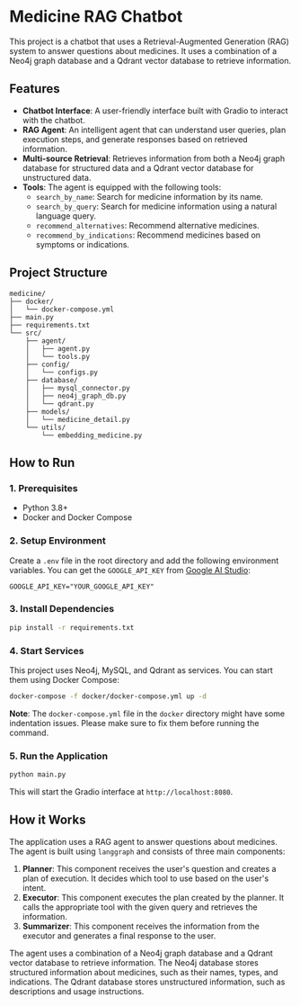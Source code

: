 # Medicine RAG Chatbot

This project is a chatbot that uses a Retrieval-Augmented Generation (RAG) system to answer questions about medicines. It uses a combination of a Neo4j graph database and a Qdrant vector database to retrieve information.

## Features

- **Chatbot Interface**: A user-friendly interface built with Gradio to interact with the chatbot.
- **RAG Agent**: An intelligent agent that can understand user queries, plan execution steps, and generate responses based on retrieved information.
- **Multi-source Retrieval**: Retrieves information from both a Neo4j graph database for structured data and a Qdrant vector database for unstructured data.
- **Tools**: The agent is equipped with the following tools:
    - `search_by_name`: Search for medicine information by its name.
    - `search_by_query`: Search for medicine information using a natural language query.
    - `recommend_alternatives`: Recommend alternative medicines.
    - `recommend_by_indications`: Recommend medicines based on symptoms or indications.

## Project Structure

```
medicine/
├── docker/
│   └── docker-compose.yml
├── main.py
├── requirements.txt
└── src/
    ├── agent/
    │   ├── agent.py
    │   └── tools.py
    ├── config/
    │   └── configs.py
    ├── database/
    │   ├── mysql_connector.py
    │   ├── neo4j_graph_db.py
    │   └── qdrant.py
    ├── models/
    │   └── medicine_detail.py
    └── utils/
        └── embedding_medicine.py
```

## How to Run

### 1. Prerequisites

- Python 3.8+
- Docker and Docker Compose

### 2. Setup Environment

Create a `.env` file in the root directory and add the following environment variables. You can get the `GOOGLE_API_KEY` from [Google AI Studio](https://aistudio.google.com/):

```
GOOGLE_API_KEY="YOUR_GOOGLE_API_KEY"
```

### 3. Install Dependencies

```bash
pip install -r requirements.txt
```

### 4. Start Services

This project uses Neo4j, MySQL, and Qdrant as services. You can start them using Docker Compose:

```bash
docker-compose -f docker/docker-compose.yml up -d
```

**Note**: The `docker-compose.yml` file in the `docker` directory might have some indentation issues. Please make sure to fix them before running the command.

### 5. Run the Application

```bash
python main.py
```

This will start the Gradio interface at `http://localhost:8080`.

## How it Works

The application uses a RAG agent to answer questions about medicines. The agent is built using `langgraph` and consists of three main components:

1.  **Planner**: This component receives the user's question and creates a plan of execution. It decides which tool to use based on the user's intent.
2.  **Executor**: This component executes the plan created by the planner. It calls the appropriate tool with the given query and retrieves the information.
3.  **Summarizer**: This component receives the information from the executor and generates a final response to the user.

The agent uses a combination of a Neo4j graph database and a Qdrant vector database to retrieve information. The Neo4j database stores structured information about medicines, such as their names, types, and indications. The Qdrant database stores unstructured information, such as descriptions and usage instructions. 